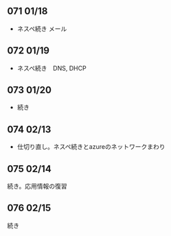 ## 071 01/18
* ネスペ続き メール

## 072 01/19
* ネスペ続き　DNS, DHCP

## 073 01/20
* 続き

## 074 02/13
* 仕切り直し。ネスペ続きとazureのネットワークまわり

## 075 02/14
続き。応用情報の復習

## 076 02/15
続き

